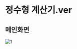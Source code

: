 # 정수형 계산기.ver
## 메인화면
![1](https://user-images.githubusercontent.com/37132897/154781080-9204b1f4-8602-4cc0-934d-f13b225d3020.png)
